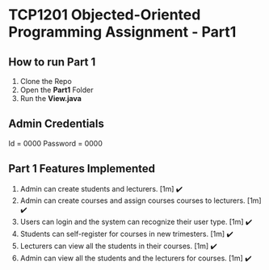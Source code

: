 # TCP1201 Objected-Oriented Programming Assignment - Part1

## How to run Part 1

1) Clone the Repo
2) Open the **Part1** Folder
3) Run the **View.java**

## Admin Credentials

Id = 0000
Password = 0000

 

## Part 1 Features Implemented

1) Admin can create students and lecturers. [1m] :heavy_check_mark:
2) Admin can create courses and assign courses courses to lecturers. [1m] :heavy_check_mark:
3) Users can login and the system can recognize their user type. [1m] :heavy_check_mark:
4) Students can self-register for courses in new trimesters. [1m] :heavy_check_mark:
5) Lecturers can view all the students in their courses. [1m] :heavy_check_mark:
6) Admin can view all the students and the lecturers for courses. [1m] :heavy_check_mark:

